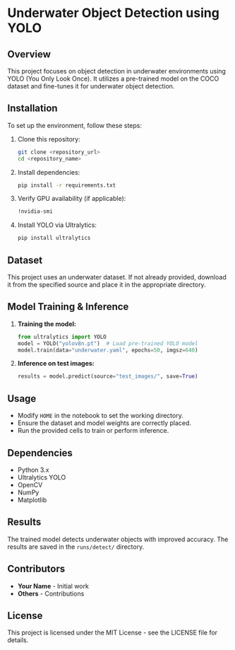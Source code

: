 # Underwater Object Detection using YOLO

## Overview
This project focuses on object detection in underwater environments using YOLO (You Only Look Once). It utilizes a pre-trained model on the COCO dataset and fine-tunes it for underwater object detection.

## Installation
To set up the environment, follow these steps:

1. Clone this repository:
   ```bash
   git clone <repository_url>
   cd <repository_name>
   ```
2. Install dependencies:
   ```bash
   pip install -r requirements.txt
   ```
3. Verify GPU availability (if applicable):
   ```bash
   !nvidia-smi
   ```
4. Install YOLO via Ultralytics:
   ```bash
   pip install ultralytics
   ```

## Dataset
This project uses an underwater dataset. If not already provided, download it from the specified source and place it in the appropriate directory.

## Model Training & Inference
1. **Training the model:**
   ```python
   from ultralytics import YOLO
   model = YOLO("yolov8n.pt")  # Load pre-trained YOLO model
   model.train(data="underwater.yaml", epochs=50, imgsz=640)
   ```

2. **Inference on test images:**
   ```python
   results = model.predict(source="test_images/", save=True)
   ```

## Usage
- Modify `HOME` in the notebook to set the working directory.
- Ensure the dataset and model weights are correctly placed.
- Run the provided cells to train or perform inference.

## Dependencies
- Python 3.x
- Ultralytics YOLO
- OpenCV
- NumPy
- Matplotlib

## Results
The trained model detects underwater objects with improved accuracy. The results are saved in the `runs/detect/` directory.

## Contributors
- **Your Name** - Initial work
- **Others** - Contributions

## License
This project is licensed under the MIT License - see the LICENSE file for details.

